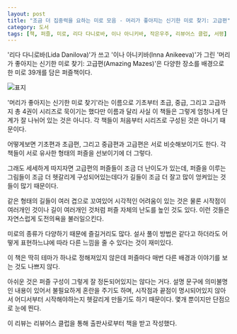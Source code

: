```yaml
---
layout: post
title: "조금 더 집중력을 요하는 미로 모음 - 머리가 좋아지는 신기한 미로 찾기: 고급편"
category: 도서
tags: [책, 퍼즐, 미로, 리다 다니로바, 이나 아니키바, 작은우주, 리뷰어스 클럽, 서평]
---
```


'리다 다니로바(Lida Danilova)'가 쓰고
'이나 아니키바(Inna Anikeeva)'가 그린
'머리가 좋아지는 신기한 미로 찾기: 고급편(Amazing Mazes)'은
다양한 장소를 배경으로 한 미로 39개를 담은 퍼즐책이다.

![표지](https://images2.imgbox.com/12/38/2rBMmJ85_o.jpg)

'머리가 좋아지는 신기한 미로 찾기'라는 이름으로
기초부터 초급, 중급, 그리고 고급까지 총 4권이 시리즈로 묵이기는 했다만
이름과 달리 사실 이 책들은 그렇게 엄청나게 단계가 잘 나뉘어 있는 것은 아니다.
각 책들이 처음부터 시리즈로 구성된 것은 아니기 때문이다.

어떻게보면 기초편과 초급편, 그리고 중급편과 고급편은 서로 비슷해보이기도 한다.
각 책들이 서로 유사한 형태의 퍼즐을 선보이기에 더 그렇다.

그래도 세세하게 따지자면 고급편의 퍼즐들이 조금 더 난이도가 있는데,
퍼즐을 이루는 그림들이 조금 더 헷갈리게 구성되어있는데다가
길들이 조금 더 잘고 많이 엉켜있는 것들이 많기 때문이다.

같은 형태의 길들이 여러 겹으로 꼬여있어 시각적인 어려움이 있는 것은 물론
시작점이 여러개인 것이나 길이 여러개인 것처럼 퍼즐 자체의 난도를 높인 것도 있다.
이런 것들은 자연스럽게 도전의욕을 불러일으킨다.

미로의 종류가 다양하기 때문에 즐길거리도 많다.
설사 풀이 방법은 같다고 하더라도 어떻게 표현하느냐에 따라 다른 느낌을 줄 수 있다는 것이 재미있다.

이 책은 딱히 테마가 하나로 정해져있지 않은데
퍼즐마다 매번 다른 배경과 이야기를 보는 것도 나쁘지 않다.

아쉬운 것은 퍼즐 구성이 그렇게 잘 정돈되어있지는 않다는 거다.
설명 문구에 의미불명인 내용이 있어서 불필요하게 혼란을 주기도 하며,
시작점과 끝점이 명시되어있지 않아서 어디서부터 시작해야하는지 헷갈리게 만들기도 하기 때문이다.
몇개 뿐이지만 단점으로 눈에 띈다.



<div class="im im-info">
이 리뷰는 리뷰어스 클럽을 통해 출판사로부터 책을 받고 작성했다.
</div>
